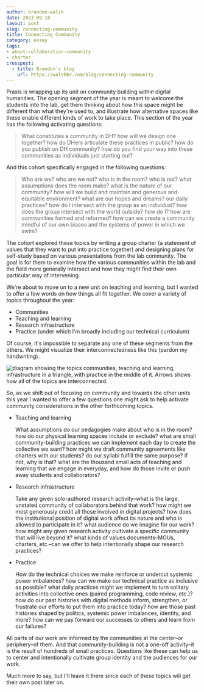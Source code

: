 ```yaml
---
author: brandon-walsh
date: 2023-09-18
layout: post
slug: connecting-community
title: Connecting Community
category: essay
tags:
- about-collaboration-community
- charter
crosspost:
  - title: Brandon's blog
    url: https://walshbr.com/blog/connecting-community
---
```

Praxis is wrapping up its unit on community building within digital humanities. The opening segment of the year is meant to welcome the students into the lab, get them thinking about how this space might be different than what they're used to, and illustrate how alternative spaces like these enable different kinds of work to take place. This section of the year has the following activating questions:

> What constitutes a community in DH? how will we design one together? how do DHers articulate these practices in public? how do you publish on DH community? how do you find your way into these communities as individuals just starting out? 

And this cohort specifically engaged in the following questions: 

> Who are we? who are we not? who is in the room? who is not? what assumptions does the room make? what is the nature of our community? how will we build and maintain and generous and equitable environment? what are our hopes and dreams? our daily practices? how do I intersect with the group as an individual? how does the group intersect with the world outside? how do I? how are communities formed and reformed? how can we create a community mindful of our own biases and the systems of power in which we swim?

The cohort explored these topics by writing a group charter (a statement of values that they want to put into practice together) and designing plans for self-study based on various presentations from the lab community. The goal is for them to examine how the various communities within the lab and the field more generally intersect and how they might find their own particular way of intervening. 

We're about to move on to a new unit on teaching and learning, but I wanted to offer a few words on how things all fit together. We cover a variety of topics throughout the year:

* Communities
* Teaching and learning
* Research infrastructure
* Practice (under which I'm broadly including our technical curriculum)

Of course, it's impossible to separate any one of these segments from the others. We might visualize their interconnectedness like this (pardon my handwriting).

![diagram showing the topics communities, teaching and learning, infrastructure in a triangle, with practice in the middle of it. Arrows shows how all of the topics are interconnected.](/assets/post-media/connecting-community/diagram.png)

So, as we shift out of focusing on community and towards the other units this year I wanted to offer a few questions one might ask to help activate community considerations in the other forthcoming topics.

* Teaching and learning

  What assumptions do our pedagogies make about who is in the room? how do our physical learning spaces include or exclude? what are small community-building practices we can implement each day to create the collective we want? how might we draft community agreements like charters with our students? do our syllabi fulfill the same purpose? if not, why is that? what are the thousand small acts of teaching and learning that we engage in everyday, and how do those invite or push away students and collaborators?

* Research infrastructure

  Take any given solo-authored research activity–what is the large, unstated community of collaborators behind that work? how might we most generously credit all those involved in digital projects? how does the institutional position of digital work affect its nature and who is allowed to participate in it? what audience do we imagine for our work? how might any given research activity cultivate a specific community that will live beyond it? what kinds of values documents–MOUs, charters, etc.–can we offer to help intentionally shape our research practices?

* Practice 

  How do the technical choices we make reinforce or undercut systemic power imbalances? how can we make our technical practice as inclusive as possible? what daily practices might we implement to turn solitary activities into collective ones (paired programming, code review, etc.)? how do our past histories with digital methods inform, strengthen, or frustrate our efforts to put them into practice today? how are those past histories shaped by politics, systemic power imbalances, identity, and more? how can we pay forward our successes to others and learn from our failures?

All parts of our work are informed by the communities at the center–or periphery–of them. And that community-building is not a one-off activity–it is the result of hundreds of small practices. Questions like these can help us to center and intentionally cultivate group identity and the audiences for our work. 

Much more to say, but I'll leave it there since each of these topics will get their own post later on.
